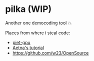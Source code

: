 # pilka (WIP)
Another one democoding tool 💥

Places from where i steal code:
 - [piet-gpu](https://github.com/linebender/piet-gpu)
 - [Aetna's tutorial](https://hoj-senna.github.io/ashen-aetna/)
 - https://github.com/w23/OpenSource

